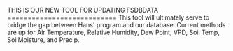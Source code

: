  THIS IS OUR NEW TOOL FOR UPDATING FSDBDATA      ===========================
    This tool will ultimately serve to bridge the gap between Hans' program and our database.     Current methods are up for Air Temperature, Relative Humidity, Dew Point, VPD, Soil Temp, SoilMoisture, and Precip.
